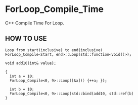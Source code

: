 # ForLoop_Compile_Time
C++ Compile Time For Loop.

## HOW TO USE
```
Loop from start(inclusive) to end(inclusive)
ForLoop_Compile<start, end>::Loop(std::function<void()>);
```

```
void add10(int& value);

{
  int a = 10;
  ForLoop_Compile<0, 9>::Loop([&a]() {++a; });

  int b = 10;
  ForLoop_Compile<0, 9>::Loop(std::bind(add10, std::ref(b)
}

```
